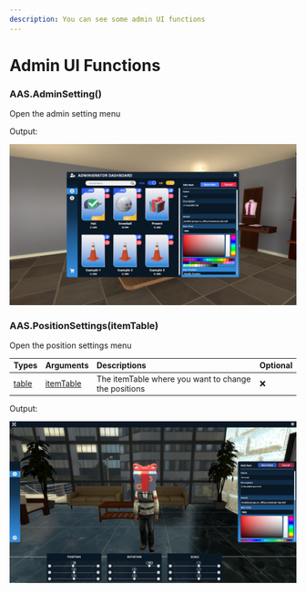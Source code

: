 ```yaml
---
description: You can see some admin UI functions
---
```

# Admin UI Functions

### AAS.AdminSetting()
Open the admin setting menu

Output:

![](../../../assets/images/admin_settings.png)

### AAS.PositionSettings(itemTable)
Open the position settings menu 

| Types | Arguments | Descriptions | Optional |
| :--- | :--- | :--- | :--- |
| [table](https://www.lua.org/pil/2.5.html) | [itemTable](../../data/itemTable.md) | The itemTable where you want to change the positions | ❌ |

Output:

![](../../../assets/images/admin_positions.png)